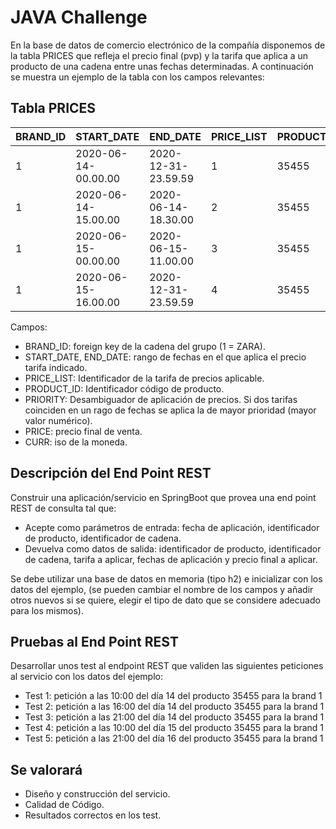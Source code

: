 # JAVA Challenge

En la base de datos de comercio electrónico de la compañía disponemos de la tabla PRICES que refleja el precio final (pvp) y la tarifa que aplica a un producto de una cadena entre unas fechas determinadas. A continuación se muestra un ejemplo de la tabla con los campos relevantes:

## Tabla PRICES

| BRAND_ID | START_DATE             | END_DATE               | PRICE_LIST | PRODUCT_ID | PRIORITY | PRICE | CURR |
|----------|------------------------|------------------------|------------|------------|----------|-------|------|
| 1        | 2020-06-14-00.00.00    | 2020-12-31-23.59.59    | 1          | 35455      | 0        | 35.50 | EUR  |
| 1        | 2020-06-14-15.00.00    | 2020-06-14-18.30.00    | 2          | 35455      | 1        | 25.45 | EUR  |
| 1        | 2020-06-15-00.00.00    | 2020-06-15-11.00.00    | 3          | 35455      | 1        | 30.50 | EUR  |
| 1        | 2020-06-15-16.00.00    | 2020-12-31-23.59.59    | 4          | 35455      | 1        | 38.95 | EUR  |

Campos:

- BRAND_ID: foreign key de la cadena del grupo (1 = ZARA).
- START_DATE, END_DATE: rango de fechas en el que aplica el precio tarifa indicado.
- PRICE_LIST: Identificador de la tarifa de precios aplicable.
- PRODUCT_ID: Identificador código de producto.
- PRIORITY: Desambiguador de aplicación de precios. Si dos tarifas coinciden en un rago de fechas se aplica la de mayor prioridad (mayor valor numérico).
- PRICE: precio final de venta.
- CURR: iso de la moneda.

## Descripción del End Point REST

Construir una aplicación/servicio en SpringBoot que provea una end point REST de consulta tal que:

- Acepte como parámetros de entrada: fecha de aplicación, identificador de producto, identificador de cadena.
- Devuelva como datos de salida: identificador de producto, identificador de cadena, tarifa a aplicar, fechas de aplicación y precio final a aplicar.

Se debe utilizar una base de datos en memoria (tipo h2) e inicializar con los datos del ejemplo, (se pueden cambiar el nombre de los campos y añadir otros nuevos si se quiere, elegir el tipo de dato que se considere adecuado para los mismos).

## Pruebas al End Point REST

Desarrollar unos test al endpoint REST que validen las siguientes peticiones al servicio con los datos del ejemplo:

- Test 1: petición a las 10:00 del día 14 del producto 35455 para la brand 1 
- Test 2: petición a las 16:00 del día 14 del producto 35455 para la brand 1 
- Test 3: petición a las 21:00 del día 14 del producto 35455 para la brand 1 
- Test 4: petición a las 10:00 del día 15 del producto 35455 para la brand 1 
- Test 5: petición a las 21:00 del día 16 del producto 35455 para la brand 1 

## Se valorará

- Diseño y construcción del servicio.
- Calidad de Código.
- Resultados correctos en los test.
